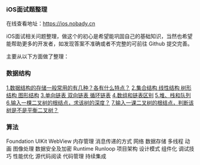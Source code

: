 ### iOS面试题整理

在线查看地址：https://ios.nobady.cn

iOS面试相关问题整理，做这个的初心是希望能巩固自己的基础知识，当然也希望能帮助更多的开发者，如发现答案不准确或者不完整的可前往 Github 提交完善。

主要从以下方面做了整理：

### 数据结构

[1.数据结构的存储一般常用的有几种？各有什么特点？](https://github.com/liberalisman/iOS-InterviewQuestion-collection/blob/master/数据结构/数组.md)
[2.集合结构 线性结构 树形结构 图形结构](https://github.com/liberalisman/iOS-InterviewQuestion-collection/blob/master/数据结构/数组.md)
[3.单向链表 双向链表 循环链表](https://github.com/liberalisman/iOS-InterviewQuestion-collection/blob/master/数据结构/数组.md)
[4.数组和链表区别](https://github.com/liberalisman/iOS-InterviewQuestion-collection/blob/master/数据结构/数组.md)
[5.堆、栈和队列](https://github.com/liberalisman/iOS-InterviewQuestion-collection/blob/master/数据结构/数组.md)
[6.输入一棵二叉树的根结点，求该树的深度？](https://github.com/liberalisman/iOS-InterviewQuestion-collection/blob/master/数据结构/数组.md)
[7.输入一课二叉树的根结点，判断该树是不是平衡二叉树？](https://github.com/liberalisman/iOS-InterviewQuestion-collection/blob/master/数据结构/数组.md)

### 算法
Foundation
UIKit
WebView
内存管理
消息传递的方式
网络
数据存储
多线程
动画
图像处理
数据安全及加密
Runtime
Runloop
项目架构
设计模式
组件化
调试技巧
性能优化
源代码阅读
代码管理
持续集成

